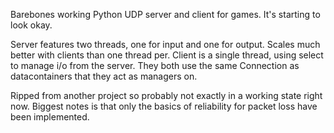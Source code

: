 Barebones working Python UDP server and client for games. It's starting to look okay.

Server features two threads, one for input and one for output. Scales much better with clients than one thread per. Client is a single thread, using select to manage i/o from the server. They both use the same Connection as datacontainers that they act as managers on.

Ripped from another project so probably not exactly in a working state right now. Biggest notes is that only the basics of reliability for packet loss have been implemented.
